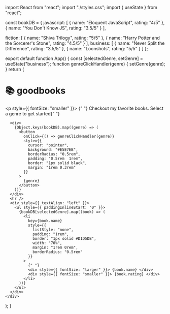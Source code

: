 import React from "react";
import "./styles.css";
import { useState } from "react";

const bookDB = {
  javascript: [
    { name: "Eloquent JavaScript", rating: "4/5" },
    { name: "You Don't Know JS", rating: "3.5/5" }
  ],

  fiction: [
    {
      name: "Shiva Trilogy",
      rating: "5/5"
    },
    {
      name: "Harry Potter and the Sorcerer's Stone",
      rating: "4.5/5"
    }
  ],
  business: [
    {
      name: "Never Split the Difference",
      rating: "3.5/5"
    },
    {
      name: "Loonshots",
      rating: "5/5"
    }
  ]
};

export default function App() {
  const [selectedGenre, setGenre] = useState("business");
  function genreClickHandler(genre) {
    setGenre(genre);
  }
  return (
    <div className="App">
      <h1> 📚 goodbooks </h1>
      <p style={{ fontSize: "smaller" }}>
        {" "}
        Checkout my favorite books. Select a genre to get started{" "}
      </p>

      <div>
        {Object.keys(bookDB).map((genre) => (
          <button
            onClick={() => genreClickHandler(genre)}
            style={{
              cursor: "pointer",
              background: "#E5E7EB",
              borderRadius: "0.5rem",
              padding: "0.5rem  1rem",
              border: "1px solid black",
              margin: "1rem 0.3rem"
            }}
          >
            {genre}
          </button>
        ))}
      </div>
      <hr />
      <div style={{ textAlign: "left" }}>
        <ul style={{ paddingInlineStart: "0" }}>
          {bookDB[selectedGenre].map((book) => (
            <li
              key={book.name}
              style={{
                listStyle: "none",
                padding: "1rem",
                border: "1px solid #D1D5DB",
                width: "70%",
                margin: "1rem 0rem",
                borderRadius: "0.5rem"
              }}
            >
              {" "}
              <div style={{ fontSize: "larger" }}> {book.name} </div>
              <div style={{ fontSize: "smaller" }}> {book.rating} </div>
            </li>
          ))}
        </ul>
      </div>
    </div>
  );
}